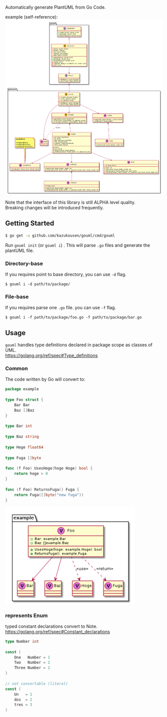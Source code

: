 Automatically generate PlantUML from Go Code.  

example (self-reference):  
![self-ref](self-ref.png)

Note that the interface of this library is still ALPHA level quality.  
Breaking changes will be introduced frequently.  

## Getting Started

```sh
$ go get -u github.com/kazukousen/gouml/cmd/gouml
```

Run `gouml init` (or `gouml i`) . This will parse `.go` files and generate the plantUML file.  

### Directory-base
If you requires point to base directory, you can use `-d` flag.  

```console
$ gouml i -d path/to/package/
```

### File-base
If you requires parse one `.go` file. you can use `-f` flag.

```console
$ gouml i -f path/to/package/foo.go -f path/to/package/bar.go
```

## Usage

`gouml` handles type definitions declared in package scope as classes of UML.  
https://golang.org/ref/spec#Type_definitions

### Common

The code written by Go will convert to:

```go
package example

type Foo struct {
	Bar Bar
	Baz []Baz
}

type Bar int

type Baz string

type Hoge float64

type Fuga []byte

func (f Foo) UsesHoge(hoge Hoge) bool {
	return hoge > 0
}

func (f Foo) ReturnsFuga() Fuga {
	return Fuga([]byte("new fuga"))
}
```

![relationship.go](_example/relationship.png)

### represents Enum

typed constant declarations convert to Note.  
https://golang.org/ref/spec#Constant_declarations

```go
type Number int

const (
	One   Number = 1
	Two   Number = 2
	Three Number = 2
)

// not convertable (literal)
const (
	Un   = 1
	dos  = 2
	tres = 3
)
```


